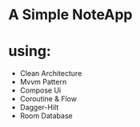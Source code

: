# A Simple NoteApp
# using: 
- Clean Architecture
- Mvvm Pattern
- Compose Ui
- Coroutine & Flow
- Dagger-Hilt
- Room Database
